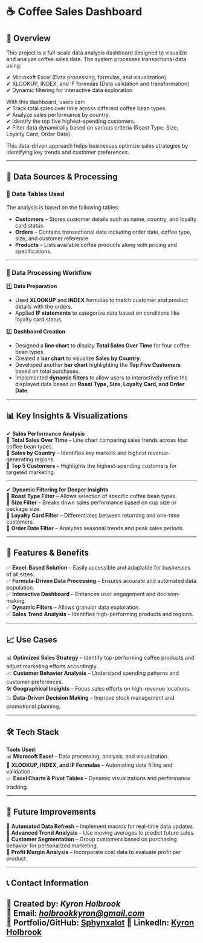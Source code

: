 # ☕ Coffee Sales Dashboard

## 📌 Overview
This project is a full-scale data analysis dashboard designed to visualize and analyze coffee sales data. The system processes transactional data using:

✔ Microsoft Excel (Data processing, formulas, and visualization)  
✔ XLOOKUP, INDEX, and IF formulas (Data validation and transformation)  
✔ Dynamic filtering for interactive data exploration  

With this dashboard, users can:  
✔ Track total sales over time across different coffee bean types.  
✔ Analyze sales performance by country.  
✔ Identify the top five highest-spending customers.  
✔ Filter data dynamically based on various criteria (Roast Type, Size, Loyalty Card, Order Date).  

This data-driven approach helps businesses optimize sales strategies by identifying key trends and customer preferences.

---

## 📂 Data Sources & Processing
### 🔗 Data Tables Used
The analysis is based on the following tables:  
- **Customers** – Stores customer details such as name, country, and loyalty card status.  
- **Orders** – Contains transactional data including order date, coffee type, size, and customer reference.  
- **Products** – Lists available coffee products along with pricing and specifications.  

---

### 🔧 Data Processing Workflow
1️⃣ **Data Preparation**  
- Used **XLOOKUP** and **INDEX** formulas to match customer and product details with the orders.  
- Applied **IF statements** to categorize data based on conditions like loyalty card status.  

2️⃣ **Dashboard Creation**  
- Designed a **line chart** to display **Total Sales Over Time** for four coffee bean types.  
- Created a **bar chart** to visualize **Sales by Country**.  
- Developed another **bar chart** highlighting the **Top Five Customers** based on total purchases.  
- Implemented **dynamic filters** to allow users to interactively refine the displayed data based on **Roast Type, Size, Loyalty Card, and Order Date**.  

---

## 📊 Key Insights & Visualizations
✔ **Sales Performance Analysis**  
📌 **Total Sales Over Time** – Line chart comparing sales trends across four coffee bean types.  
📌 **Sales by Country** – Identifies key markets and highest revenue-generating regions.  
📌 **Top 5 Customers** – Highlights the highest-spending customers for targeted marketing.  

---

✔ **Dynamic Filtering for Deeper Insights**  
📌 **Roast Type Filter** – Allows selection of specific coffee bean types.  
📌 **Size Filter** – Breaks down sales performance based on cup size or package size.  
📌 **Loyalty Card Filter** – Differentiates between returning and one-time customers.  
📌 **Order Date Filter** – Analyzes seasonal trends and peak sales periods.  

---

## 🚀 Features & Benefits
✅ **Excel-Based Solution** – Easily accessible and adaptable for businesses of all sizes.  
✅ **Formula-Driven Data Processing** – Ensures accurate and automated data population.  
✅ **Interactive Dashboard** – Enhances user engagement and decision-making.  
✅ **Dynamic Filters** – Allows granular data exploration.  
✅ **Sales Trend Analysis** – Identifies high-performing products and regions.  

---

## 📈 Use Cases
📊 **Optimized Sales Strategy** – Identify top-performing coffee products and adjust marketing efforts accordingly.  
📈 **Customer Behavior Analysis** – Understand spending patterns and customer preferences.  
🛠 **Geographical Insights** – Focus sales efforts on high-revenue locations.  
📉 **Data-Driven Decision Making** – Improve stock management and promotional planning.  

---

## 🛠 Tech Stack
**Tools Used:**  
📊 **Microsoft Excel** – Data processing, analysis, and visualization.  
📌 **XLOOKUP, INDEX, and IF Formulas** – Automating data filling and validation.  
📈 **Excel Charts & Pivot Tables** – Dynamic visualizations and performance tracking.  

---

## 🚀 Future Improvements
🔹 **Automated Data Refresh** – Implement macros for real-time data updates.  
🔹 **Advanced Trend Analysis** – Use moving averages to predict future sales.  
🔹 **Customer Segmentation** – Group customers based on purchasing behavior for personalized marketing.  
🔹 **Profit Margin Analysis** – Incorporate cost data to evaluate profit per product.  

---

## 📞 Contact Information  
📌 **Created by:** *Kyron Holbrook*  
📧 **Email:** *holbrookkyron@gmail.com*  
🔗 **Portfolio/GitHub:** [Sphynxalot](https://github.com/Sphynxalot) 
🔗 **LinkedIn:** [Kyron Holbrook](https://www.linkedin.com/in/kyron-holbrook/)   
---
